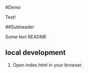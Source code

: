 #Demo

Test!

##Subheader

Some text README

## local development

1. Open index.html in your browser.